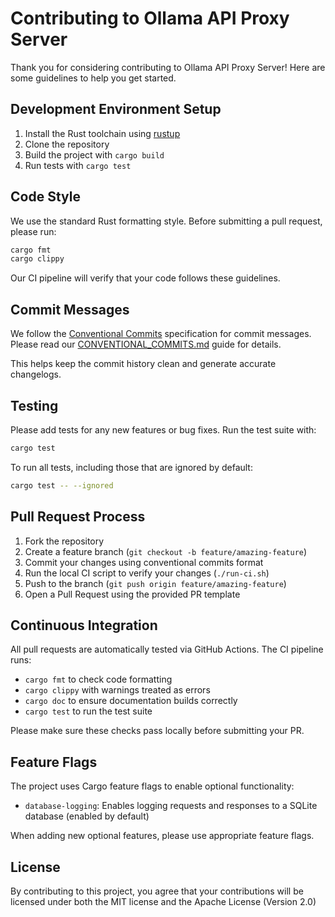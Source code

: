 # Contributing to Ollama API Proxy Server

Thank you for considering contributing to Ollama API Proxy Server! Here are some guidelines to help you get started.

## Development Environment Setup

1. Install the Rust toolchain using [rustup](https://rustup.rs/)
2. Clone the repository
3. Build the project with `cargo build`
4. Run tests with `cargo test`

## Code Style

We use the standard Rust formatting style. Before submitting a pull request, please run:

```bash
cargo fmt
cargo clippy
```

Our CI pipeline will verify that your code follows these guidelines.

## Commit Messages

We follow the [Conventional Commits](https://www.conventionalcommits.org/) specification for commit messages. Please read our [CONVENTIONAL_COMMITS.md](CONVENTIONAL_COMMITS.md) guide for details.

This helps keep the commit history clean and generate accurate changelogs.

## Testing

Please add tests for any new features or bug fixes. Run the test suite with:

```bash
cargo test
```

To run all tests, including those that are ignored by default:

```bash
cargo test -- --ignored
```

## Pull Request Process

1. Fork the repository
2. Create a feature branch (`git checkout -b feature/amazing-feature`)
3. Commit your changes using conventional commits format
4. Run the local CI script to verify your changes (`./run-ci.sh`)
5. Push to the branch (`git push origin feature/amazing-feature`)
6. Open a Pull Request using the provided PR template

## Continuous Integration

All pull requests are automatically tested via GitHub Actions. The CI pipeline runs:

- `cargo fmt` to check code formatting
- `cargo clippy` with warnings treated as errors
- `cargo doc` to ensure documentation builds correctly
- `cargo test` to run the test suite

Please make sure these checks pass locally before submitting your PR.

## Feature Flags

The project uses Cargo feature flags to enable optional functionality:

- `database-logging`: Enables logging requests and responses to a SQLite database (enabled by default)

When adding new optional features, please use appropriate feature flags.

## License

By contributing to this project, you agree that your contributions will be licensed under
both the MIT license and the Apache License (Version 2.0)
